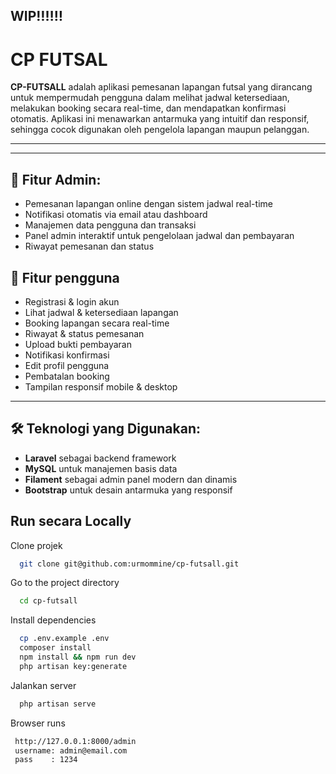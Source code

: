 
## **WIP**‼️‼️‼️
# CP FUTSAL



**CP-FUTSALL** adalah aplikasi pemesanan lapangan futsal yang dirancang untuk mempermudah pengguna dalam melihat jadwal ketersediaan, melakukan booking secara real-time, dan mendapatkan konfirmasi otomatis. Aplikasi ini menawarkan antarmuka yang intuitif dan responsif, sehingga cocok digunakan oleh pengelola lapangan maupun pelanggan.



---
---




## 🔹 **Fitur Admin:**
- Pemesanan lapangan online dengan sistem jadwal real-time  
- Notifikasi otomatis via email atau dashboard  
- Manajemen data pengguna dan transaksi  
- Panel admin interaktif untuk pengelolaan jadwal dan pembayaran  
- Riwayat pemesanan dan status 

## 🔹 **Fitur pengguna**  
- Registrasi & login akun  
- Lihat jadwal & ketersediaan lapangan  
- Booking lapangan secara real-time  
- Riwayat & status pemesanan  
- Upload bukti pembayaran  
- Notifikasi konfirmasi  
- Edit profil pengguna  
- Pembatalan booking  
- Tampilan responsif mobile & desktop  

---

## 🛠️ **Teknologi yang Digunakan:**
- **Laravel** sebagai backend framework  
- **MySQL** untuk manajemen basis data  
- **Filament** sebagai admin panel modern dan dinamis  
- **Bootstrap** untuk desain antarmuka yang responsif  



## Run secara Locally

Clone projek

```bash
  git clone git@github.com:urmommine/cp-futsall.git
```

Go to the project directory

```bash
  cd cp-futsall
```

Install dependencies

```bash
  cp .env.example .env
  composer install
  npm install && npm run dev
  php artisan key:generate

```

Jalankan server

```bash
  php artisan serve
```

Browser runs

```bash
 http://127.0.0.1:8000/admin
 username: admin@email.com
 pass    : 1234
```
